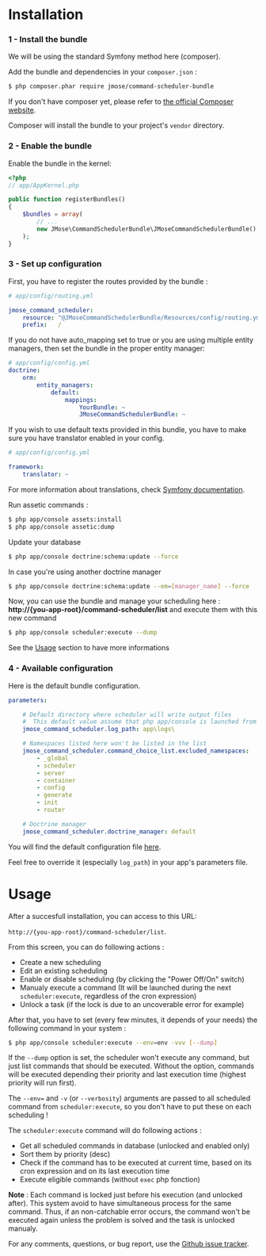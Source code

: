 Installation
============

### 1 - Install the bundle
We will be using the standard Symfony method here (composer).

Add the bundle and dependencies in  your `composer.json` : 
``` bash
$ php composer.phar require jmose/command-scheduler-bundle
```

If you don't have composer yet, please refer to [the official Composer website](http://getcomposer.org/).

Composer will install the bundle to your project's `vendor` directory.

### 2 - Enable the bundle

Enable the bundle in the kernel:

``` php
<?php
// app/AppKernel.php

public function registerBundles()
{
    $bundles = array(
        // ...
        new JMose\CommandSchedulerBundle\JMoseCommandSchedulerBundle(),
    );
}
```

### 3 - Set up configuration

First, you have to register the routes provided by the bundle :  
```yaml
# app/config/routing.yml

jmose_command_scheduler:
    resource: "@JMoseCommandSchedulerBundle/Resources/config/routing.yml"
    prefix:   /
```

If you do not have auto_mapping set to true or you are using multiple entity managers, then set the bundle in the proper entity manager:
```yaml
# app/config/config.yml
doctrine:
    orm:
        entity_managers:
            default:
                mappings:
                    YourBundle: ~
                    JMoseCommandSchedulerBundle: ~
```

If you wish to use default texts provided in this bundle, you have to make sure you have translator enabled in your config.

``` yaml
# app/config/config.yml

framework:
    translator: ~
```

For more information about translations, check [Symfony documentation](http://symfony.com/doc/current/book/translation.html).

Run assetic commands : 
``` bash
$ php app/console assets:install
$ php app/console assetic:dump
```

Update your database 
``` bash
$ php app/console doctrine:schema:update --force
```

In case you're using another doctrine manager
``` bash
$ php app/console doctrine:schema:update --em=[manager_name] --force
```

Now, you can use the bundle and manage your scheduling here : **http://{you-app-root}/command-scheduler/list** and execute them with this new command
``` bash
$ php app/console scheduler:execute --dump
```

See the [Usage](#usage) section to have more informations


### 4 - Available configuration

Here is the default bundle configuration.

```yaml
parameters:

    # Default directory where scheduler will write output files
    #  This default value assume that php app/console is launched from project's root and that the directory is writable
    jmose_command_scheduler.log_path: app\logs\

    # Namespaces listed here won't be listed in the list
    jmose_command_scheduler.command_choice_list.excluded_namespaces:
        - _global
        - scheduler
        - server
        - container
        - config
        - generate
        - init
        - router

    # Doctrine manager
    jmose_command_scheduler.doctrine_manager: default
```

You will find the default configuration file  [here](../config/services.yml). 

Feel free to override it (especially `log_path`) in your app's parameters file.

 
Usage
============

After a succesfull installation, you can access to this URL: 

`http://{you-app-root}/command-scheduler/list`. 

From this screen, you can do following actions : 
  - Create a new scheduling
  - Edit an existing scheduling
  - Enable or disable scheduling (by clicking the "Power Off/On" switch)
  - Manualy execute a command (It will be launched during the next `scheduler:execute`, regardless of the cron expression)
  - Unlock a task (if the lock is due to an uncoverable error for example)

After that, you have to set (every few minutes, it depends of your needs) the following command in your system : 
``` bash
$ php app/console scheduler:execute --env=env -vvv [--dump]
```

If the `--dump` option is set, the scheduler won't execute any command, but just list commands that should be executed.
Without the option, commands will be executed depending their priority and last execution time (highest priority will run first).

The `--env=` and `-v` (or `--verbosity`) arguments are passed to all scheduled command from `scheduler:execute`, so you don't have to put these on each scheduling !

The `scheduler:execute` command will do following actions : 
  - Get all scheduled commands in database (unlocked and enabled only)
  - Sort them by priority (desc)
  - Check if the command has to be executed at current time, based on its cron expression and on its last execution time
  - Execute eligible commands (without `exec` php fonction)
 
  
**Note** : Each command is locked just before his execution (and unlocked after). 
This system avoid to have simultaneous process for the same command. 
Thus, if an non-catchable error occurs, the command won't be executed again unless the problem is solved and the task is unlocked manualy.

For any comments, questions, or bug report, use the  [Github issue tracker](https://github.com/J-Mose/CommandSchedulerBundle/issues).

